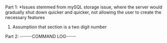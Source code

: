 Part 1:
\*Issues stemmed from mySQL storage issue, where the server would gradually shut down quicker and quicker, not allowing the user to create the necessary features

1. Assumption that section is a two digit number

Part 2:
------COMMAND LOG-----
